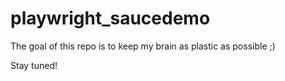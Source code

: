 # playwright_saucedemo

The goal of this repo is to keep my brain as plastic as possible ;)

Stay tuned!